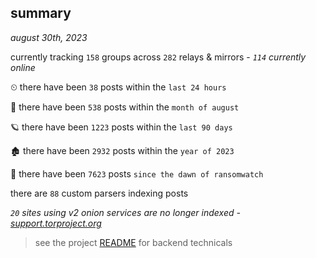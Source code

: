 
## summary
_august 30th, 2023_

currently tracking `158` groups across `282` relays & mirrors - _`114` currently online_

⏲ there have been `38` posts within the `last 24 hours`

🦈 there have been `538` posts within the `month of august`

🪐 there have been `1223` posts within the `last 90 days`

🏚 there have been `2932` posts within the `year of 2023`

🦕 there have been `7623` posts `since the dawn of ransomwatch`

there are `88` custom parsers indexing posts

_`20` sites using v2 onion services are no longer indexed - [support.torproject.org](https://support.torproject.org/onionservices/v2-deprecation/)_

> see the project [README](https://github.com/joshhighet/ransomwatch#ransomwatch--) for backend technicals
